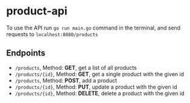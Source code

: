 # product-api

To use the API run ```go run main.go``` command in the terminal, and send requests to ```localhost:8080/products```

## Endpoints

- ```/products```, Method: **GET**, get a list of all products
- ```/products/{id}```, Method: **GET**, get a single product with the given id
- ```/products```, Method: **POST**, add a product
- ```/products/{id}```, Method: **PUT**, update a product with the given id
- ```/products/{id}```, Method: **DELETE**, delete a product with the given id

